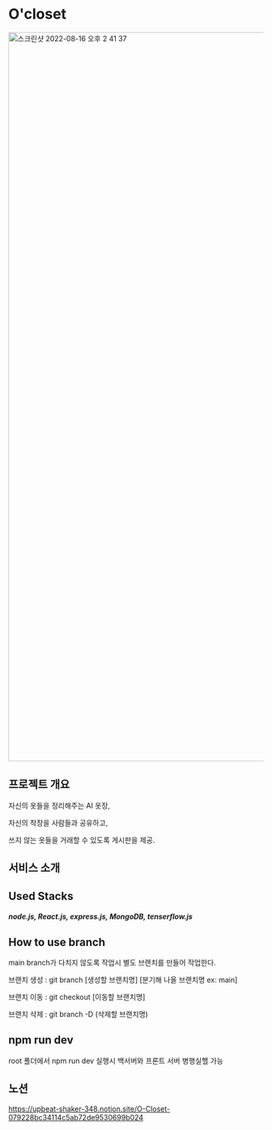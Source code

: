 # O'closet

<img width="1440" alt="스크린샷 2022-08-16 오후 2 41 37" src="https://user-images.githubusercontent.com/97277365/184806194-7b8f260d-7340-448a-b7d9-8d25618ff768.png">


## 프로젝트 개요
자신의 옷들을 정리해주는 AI 옷장, </br>


자신의 착장을 사람들과 공유하고, </br>


쓰지 않는 옷들을 거래할 수 있도록 게시판을 제공. </br>

## 서비스 소개

## Used Stacks 

##### node.js, React.js, express.js, MongoDB, tenserflow.js

## How to use branch

main branch가 다치지 않도록 작업시 별도 브랜치를 만들어 작업한다. 

브랜치 생성 : git branch [생성할 브랜치명] [분기해 나올 브랜치명 ex: main]

브랜치 이동 : git checkout [이동할 브랜치명]

브랜치 삭제 : git branch -D (삭제할 브랜치명)

## npm run dev

root 폴더에서 npm run dev 실행시 백서버와 프론트 서버 병행실핼 가능



## 노션

https://upbeat-shaker-348.notion.site/O-Closet-079228bc34114c5ab72de9530699b024
